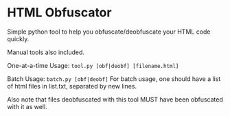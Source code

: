 # HTML Obfuscator

Simple python tool to help you obfuscate/deobfuscate your HTML code quickly.

Manual tools also included.



One-at-a-time Usage:
```tool.py [obf|deobf] [filename.html]```

Batch Usage:
```batch.py [obf|deobf]```
For batch usage, one should have a list of html files in list.txt, separated by new lines.



Also note that files deobfuscated with this tool MUST have been obfuscated with it as well.